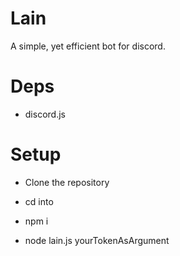 # Lain

A simple, yet efficient bot for discord.


# Deps

- discord.js


# Setup

- Clone the repository

- cd into

- npm i

- node lain.js yourTokenAsArgument



